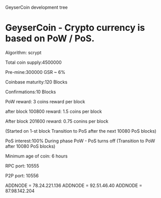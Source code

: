 GeyserCoin development tree

GeyserCoin - Crypto currency is based on PoW / PoS.
===========================

Algorithm: scrypt

Total coin supply:4500000

Pre-mine:300000 GSR ~ 6% 

Coinbase maturity:120 Blocks

Confirmations:10 Blocks

PoW reward: 3 coins reward per block

after block 100800 reward: 1.5 coins per block

After block 201600 reward: 0.75 conins per block

(Started on 1-st block
Transition to PoS after the next 10080 PoS blocks)

PoS interest:100%
During phase PoW - PoS turns off
(Transition to PoW after 10080 PoS blocks)

Minimum age of coin: 6 hours

RPC port: 10555

P2P port: 10556



ADDNODE = 78.24.221.136
ADDNODE = 92.51.46.40
ADDNODE = 87.98.142.204
